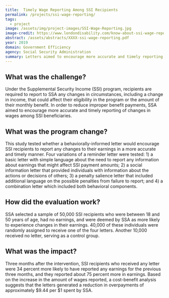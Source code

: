 ```yaml
---
title:  Timely Wage Reporting Among SSI Recipients
permalink: /projects/ssi-wage-reporting/
tags: 
  - project
image: /assets/img/project-images/SSI-Wage-Reporting.jpg
image-credit: https://www.londondisability.com/know-about-ssi-wage-reporting/
abstract: /assets/abstracts/XXXX-ssi-wage-reporting.pdf
year: 2019
domain: Government Efficiency
agency: Social Security Administration
summary: Letters aimed to encourage more accurate and timely reporting of changes in wages among SSI beneficiaries
---
```

## What was the challenge?

Under the Supplemental Security Income (SSI) program, recipients are required to report to SSA any changes in circumstances, including a change in income, that could affect their eligibility in the program or the amount of their monthly benefit. In order to reduce improper benefit payments, SSA aimed to encourage more accurate and timely reporting of changes in wages among SSI beneficiaries.

## What was the program change?

This study tested whether a behaviorally-informed letter would encourage SSI recipients to report any changes to their earnings in a more accurate and timely manner. Four variations of a reminder letter were tested: 1) a basic letter with simple language about the need to report any information about earnings that might affect SSI payment amounts; 2) a social information letter that provided individuals with information about the actions or decisions of others; 3) a penalty salience letter that included additional language on the possible penalties from failure to report; and 4) a combination letter which included both behavioral components.

## How did the evaluation work?

SSA selected a sample of 50,000 SSI recipients who were between 18 and 50 years of age, had no earnings, and were deemed by SSA as more likely to experience changes in their earnings. 40,000 of these individuals were randomly assigned to receive one of the four letters. Another 10,000 received no letter, serving as a control group. 

## What was the impact?

Three months after the intervention, SSI recipients who received any letter were 34 percent  more likely to have reported any earnings for the previous three months, and they reported about 75 percent more in earnings. Based on the increase in the amount of wages reported, a cost-benefit analysis suggests that the letters generated a reduction in overpayments of approximately $9.44 per $1 spent by SSA.

